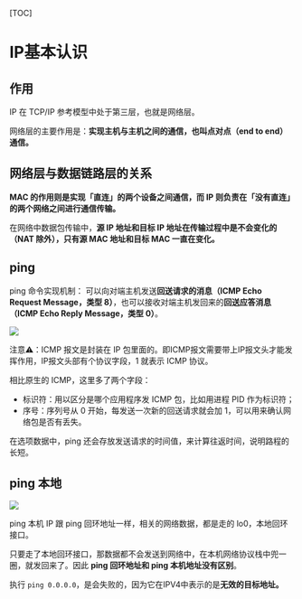
[TOC]
# IP基本认识

## 作用

IP 在 TCP/IP 参考模型中处于第三层，也就是网络层。

网络层的主要作用是：**实现主机与主机之间的通信，也叫点对点（end to end）通信。**

## 网络层与数据链路层的关系

**MAC 的作用则是实现「直连」的两个设备之间通信，而 IP 则负责在「没有直连」的两个网络之间进行通信传输。**

在网络中数据包传输中，**源 IP 地址和目标 IP 地址在传输过程中是不会变化的（NAT 除外），只有源 MAC 地址和目标 MAC 一直在变化。**
## ping

ping 命令实现机制：
可以向对端主机发送**回送请求的消息（ICMP Echo Request Message，类型 8）**，也可以接收对端主机发回来的**回送应答消息（ICMP Echo Reply Message，类型 0）**。

![](https://camo.githubusercontent.com/c265e496587fabf19cd8aa253f8ef936ab24de73c4e1c52b299b8443a904c290/68747470733a2f2f63646e2e6a7364656c6976722e6e65742f67682f7869616f6c696e636f6465722f496d616765486f73742f2545382541452541312545372541452539372545362539432542412545372542442539312545372542422539432f70696e672f382e6a7067)

注意⚠️：ICMP 报文是封装在 IP 包里面的。即ICMP报文需要带上IP报文头才能发挥作用，IP报文头部有个协议字段，1 就表示 ICMP 协议。

相比原生的 ICMP，这里多了两个字段：

- 标识符：用以区分是哪个应用程序发 ICMP 包，比如用进程 PID 作为标识符；
- 序号：序列号从 0 开始，每发送一次新的回送请求就会加 1，可以用来确认网络包是否有丢失。

在选项数据中，ping 还会存放发送请求的时间值，来计算往返时间，说明路程的长短。
## ping 本地

![](https://camo.githubusercontent.com/64855d3411197b5787f3d4e380aa23e7badbc4e380a4c45f398af70f20e5b400/68747470733a2f2f696d672d626c6f672e6373646e696d672e636e2f696d675f636f6e766572742f63313031396138626535383462323763346663386238616264613964336366312e706e67)

 ping 本机 IP 跟 ping 回环地址一样，相关的网络数据，都是走的 lo0，本地回环接口。

只要走了本地回环接口，那数据都不会发送到网络中，在本机网络协议栈中兜一圈，就发回来了。因此 **ping 回环地址和 ping 本机地址没有区别**。

执行 `ping 0.0.0.0`，是会失败的，因为它在IPV4中表示的是**无效的目标地址。**
